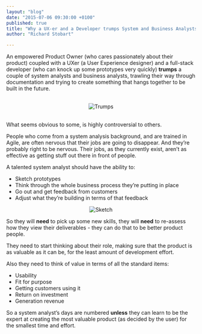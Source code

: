 ```yaml
---
layout: "blog"
date: "2015-07-06 09:30:00 +0100"
published: true
title: "Why a UX-er and a Developer trumps System and Business Analysts"
author: "Richard Stobart"

---
```


An empowered Product Owner (who cares passionately about their product) coupled with a UXer (a User Experience designer) and a full-stack developer (who can knock up some prototypes very quickly) <b>trumps</b> a couple of system analysts and business analysts, trawling their way through documentation and trying to create something that hangs together to be built in the future.<br/>
<br/>

<p align="center"><img src="http://bit.ly/1U4Ay8w" alt="Trumps"></p>

<br/>
What seems obvious to some, is highly controversial to others.<br/>

People who come from a system analysis background, and are trained in Agile, are often nervous that their jobs are going to disappear. And they’re probably right to be nervous. Their jobs, as they currently exist, aren’t as effective as getting stuff out there in front of people.<br/>

A talented system analyst should have the ability to:

* Sketch prototypes
* Think through the whole business process they’re putting in place
* Go out and get feedback from customers 
* Adjust what they’re building in terms of that feedback

<p align="center"><img src="http://bit.ly/1Kd7JSQ" alt="Sketch"></p>

So they will <b>need</b> to pick up some new skills, they will <b>need</b> to re-assess how they view their deliverables - they can do that to be better product people.<br/>

They need to start thinking about their role, making sure that the product is as valuable as it can be, for the least amount of development effort.<br/>

Also they need to think of value in terms of all the standard items:<br/>

* Usability
* Fit for purpose
* Getting customers using it
* Return on investment
* Generation revenue

So a system analyst’s days are numbered <b>unless</b> they can learn to be the expert at creating the most valuable product (as decided by the user) for the smallest time and effort.
